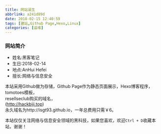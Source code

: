 ```yaml
---
title: 网站诞生
abbrlink: a241d89d
date: 2018-02-15 12:40:59
tags: [建站,Github Page,Hexo,Linux]
categories: [运维]
---
```


### 网站简介
- 姓名:黑客笔记
- 生日:2018-02-14
- 地点:AnHui Hefei
- 擅长:网络与信息安全

本站采用Github做为存储，Github Page作为静态页面展示，Hexo博客程序，tomotoes模板，  
resellseclub购买的域名，  
(http://hackbiji.top)  
永久域名为http://isgt93.github.io，一年总费用只需￥6。  
  
  
本站仅仅关注网络与信息安全领域的黑科技，如果您喜欢，欢迎`Ctrl + D`收藏本站，谢谢！  





